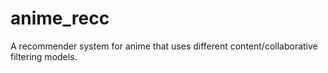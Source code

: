 # anime_recc
A recommender system for anime that uses different content/collaborative filtering models.
